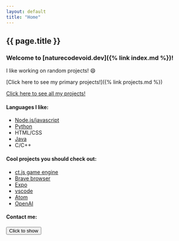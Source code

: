 ```yaml
---
layout: default
title: "Home"
---
```


## {{ page.title }}

### Welcome to [naturecodevoid.dev]({% link index.md %})!

I like working on random projects! 😄

[Click here to see my primary projects!]({% link projects.md %})

[Click here to see all my projects!](https://github.com/naturecodevoid?tab=repositories)

#### Languages I like:

-   [Node.js/javascript](https://nodejs.org/)
-   [Python](https://www.python.org/)
-   HTML/CSS
-   [Java](https://www.oracle.com/java/)
-   C/C++

#### Cool projects you should check out:

-   [ct.js game engine](https://ctjs.rocks/)
-   [Brave browser](https://brave.com/)
-   [Expo](https://expo.io/)
-   [vscode](https://code.visualstudio.com)
-   [Atom](https://atom.io/)
-   [OpenAI](https://openai.com/)

#### Contact me:

<script type="text/javascript">
    // https://github.com/naturecodevoid/JSUtils/blob/master/src/replaceAll.js
    const replaceAll = (string, search, replace) => {
        return string.split(search).join(replace);
    };
    String.prototype.replaceAll = function(search = "", replace = "") {
        return replaceAll(this, search, replace);
    };

    function contact() {
        two = "Discord: ";
        one = "n" + "a" + "t" + "u" + "r" + "e";
        three = "c" + "o" + "d" + "e";
        five = "v" + "o" + "i" + "d";
        x = 659000845163251 / 246907793;
        otherSocials = `Twitter: @${one + three + five}`;
        function run(
            a = two +
                one +
                three +
                five +
                "#" +
                ((96435 * 34248723478) / 1234538965 - (8746921133 % 53) - x).toString(),
            b = "\n\n",
        ) {
            try {
                alertify.alert("naturecodevoid.dev", (a + b + otherSocials).toString().replaceAll("\n", "<br />"));
                /*alertify
                    .confirm(
                        "naturecodevoid.dev",
                        a,
                        () => {
                            setTimeout(() => {
                                alertify.alert("naturecodevoid.dev", otherSocials, () => {}).set("label", "Ok");
                            }, 10);
                        },
                        () => {},
                    )
                    .set("labels", { ok: "Show other socials", cancel: "Ok" });*/
            } catch (e) {
                alert(a + b + otherSocials);
            }
        }
        run();
    }

    if (window.location.toString().endsWith("#contact")) {
        window.addEventListener("load", () => setTimeout(contact, 1 * 1000));
    }
</script>

<button onclick="contact()">Click to show</button>
